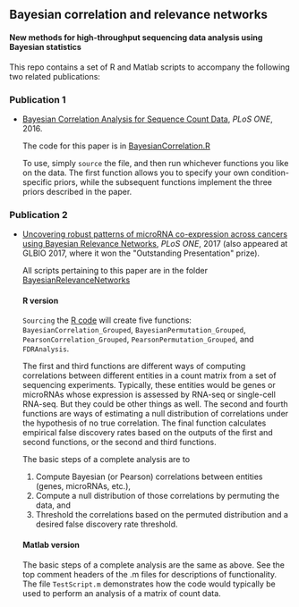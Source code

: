 ## Bayesian correlation and relevance networks

#### New methods for high-throughput sequencing data analysis using Bayesian statistics

This repo contains a set of R and Matlab scripts to accompany the following two related publications:

### Publication 1

- [Bayesian Correlation Analysis for Sequence Count Data](https://journals.plos.org/plosone/article?id=10.1371/journal.pone.0163595), _PLoS ONE_, 2016.

  The code for this paper is in [BayesianCorrelation.R](/BayesianCorrelation.R)

  To use, simply `source` the file, and then run whichever functions you like on the data. The first function allows you to specify your own condition-specific priors, while the subsequent functions implement the three priors described in the paper.

### Publication 2

- [Uncovering robust patterns of microRNA co-expression across cancers using Bayesian Relevance Networks](https://journals.plos.org/plosone/article?id=10.1371/journal.pone.0183103), _PLoS ONE_, 2017 (also appeared at GLBIO 2017, where it won the "Outstanding Presentation" prize).

  All scripts pertaining to this paper are in the folder [BayesianRelevanceNetworks](/BayesianRelevanceNetworks)

  #### R version
  
  `Sourcing` the [R code](/BayesianRelevanceNetworks/R_version/BayesianRelevanceNetworks.R) will create five functions: `BayesianCorrelation_Grouped`, `BayesianPermutation_Grouped`, `PearsonCorrelation_Grouped`, `PearsonPermutation_Grouped`, and `FDRAnalysis`.

  The first and third functions are different ways of computing correlations between different entities in a count matrix from a set of sequencing experiments. Typically, these entities would be genes or microRNAs whose expression is assessed by RNA-seq or single-cell RNA-seq. But they could be other things as well. The second and fourth functions are ways of estimating a null distribution of correlations under the hypothesis of no true correlation. The final function calculates empirical false discovery rates based on the outputs of the first and second functions, or the second and third functions.

  The basic steps of a complete analysis are to 
    1. Compute Bayesian (or Pearson) correlations between entities (genes, microRNAs, etc.), 
    2. Compute a null distribution of those correlations by permuting the data, and 
    3. Threshold the correlations based on the permuted distribution and a desired false discovery rate threshold.

  #### Matlab version
  
    The basic steps of a complete analysis are the same as above. 
    See the top comment headers of the .m files for descriptions of functionality. The file `TestScript.m` demonstrates how the code would typically be used to perform an analysis of a matrix of count data.
    
  
